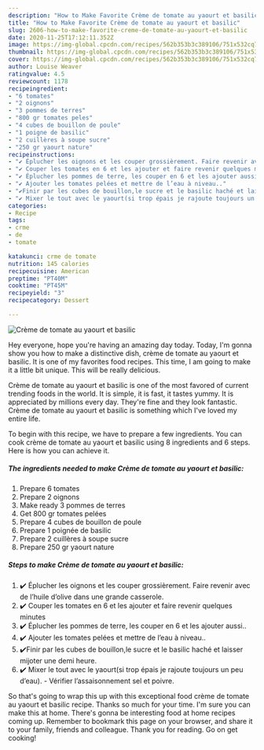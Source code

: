 ```yaml
---
description: "How to Make Favorite Crème de tomate au yaourt et basilic"
title: "How to Make Favorite Crème de tomate au yaourt et basilic"
slug: 2606-how-to-make-favorite-creme-de-tomate-au-yaourt-et-basilic
date: 2020-11-25T17:12:11.352Z
image: https://img-global.cpcdn.com/recipes/562b353b3c389106/751x532cq70/creme-de-tomate-au-yaourt-et-basilic-photo-principale-de-la-recette.jpg
thumbnail: https://img-global.cpcdn.com/recipes/562b353b3c389106/751x532cq70/creme-de-tomate-au-yaourt-et-basilic-photo-principale-de-la-recette.jpg
cover: https://img-global.cpcdn.com/recipes/562b353b3c389106/751x532cq70/creme-de-tomate-au-yaourt-et-basilic-photo-principale-de-la-recette.jpg
author: Louise Weaver
ratingvalue: 4.5
reviewcount: 1178
recipeingredient:
- "6 tomates"
- "2 oignons"
- "3 pommes de terres"
- "800 gr tomates peles"
- "4 cubes de bouillon de poule"
- "1 poigne de basilic"
- "2 cuillères à soupe sucre"
- "250 gr yaourt nature"
recipeinstructions:
- "✔️ Éplucher les oignons et les couper grossièrement. Faire revenir avec de l’huile d’olive dans une grande casserole."
- "✔️ Couper les tomates en 6 et les ajouter et faire revenir quelques minutes"
- "✔️ Éplucher les pommes de terre, les couper en 6 et les ajouter aussi.."
- "✔️ Ajouter les tomates pelées et mettre de l’eau à niveau.."
- "✔️Finir par les cubes de bouillon,le sucre et le basilic haché et laisser mijoter une demi heure."
- "✔️ Mixer le tout avec le yaourt(si trop épais je rajoute toujours un peu d’eau). Vérifier l’assaisonnement sel et poivre."
categories:
- Recipe
tags:
- crme
- de
- tomate

katakunci: crme de tomate 
nutrition: 145 calories
recipecuisine: American
preptime: "PT40M"
cooktime: "PT45M"
recipeyield: "3"
recipecategory: Dessert

---
```



![Crème de tomate au yaourt et basilic](https://img-global.cpcdn.com/recipes/562b353b3c389106/751x532cq70/creme-de-tomate-au-yaourt-et-basilic-photo-principale-de-la-recette.jpg)

Hey everyone, hope you're having an amazing day today. Today, I'm gonna show you how to make a distinctive dish, crème de tomate au yaourt et basilic. It is one of my favorites food recipes. This time, I am going to make it a little bit unique. This will be really delicious.

Crème de tomate au yaourt et basilic is one of the most favored of current trending foods in the world. It is simple, it is fast, it tastes yummy. It is appreciated by millions every day. They're fine and they look fantastic. Crème de tomate au yaourt et basilic is something which I've loved my entire life.




To begin with this recipe, we have to prepare a few ingredients. You can cook crème de tomate au yaourt et basilic using 8 ingredients and 6 steps. Here is how you can achieve it.

<!--inarticleads1-->

##### The ingredients needed to make Crème de tomate au yaourt et basilic:

1. Prepare 6 tomates
1. Prepare 2 oignons
1. Make ready 3 pommes de terres
1. Get 800 gr tomates pelées
1. Prepare 4 cubes de bouillon de poule
1. Prepare 1 poignée de basilic
1. Prepare 2 cuillères à soupe sucre
1. Prepare 250 gr yaourt nature




<!--inarticleads2-->

##### Steps to make Crème de tomate au yaourt et basilic:

1. ✔️ Éplucher les oignons et les couper grossièrement. Faire revenir avec de l’huile d’olive dans une grande casserole.
1. ✔️ Couper les tomates en 6 et les ajouter et faire revenir quelques minutes
1. ✔️ Éplucher les pommes de terre, les couper en 6 et les ajouter aussi..
1. ✔️ Ajouter les tomates pelées et mettre de l’eau à niveau..
1. ✔️Finir par les cubes de bouillon,le sucre et le basilic haché et laisser mijoter une demi heure.
1. ✔️ Mixer le tout avec le yaourt(si trop épais je rajoute toujours un peu d’eau). - Vérifier l’assaisonnement sel et poivre.




So that's going to wrap this up with this exceptional food crème de tomate au yaourt et basilic recipe. Thanks so much for your time. I'm sure you can make this at home. There's gonna be interesting food at home recipes coming up. Remember to bookmark this page on your browser, and share it to your family, friends and colleague. Thank you for reading. Go on get cooking!
